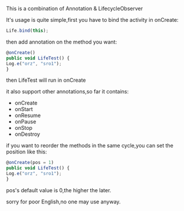  This is a combination of Annotation & LifecycleObserver
 
 It's usage is quite simple,first you have to bind the activity in onCreate:
 
 ```javascript
Life.bind(this);
```

then add annotation on the method you want:

 ```javascript
@onCreate()
public void LifeTest() {
Log.e("orz", "sro1");
}
```

then LifeTest will run in onCreate

it also support other annotations,so far it contains:

* onCreate
* onStart
* onResume
* onPause
* onStop
* onDestroy

if you want to reorder the methods in the same cycle,you can set the position like this:

 ```javascript
@onCreate(pos = 1)
public void LifeTest() {
Log.e("orz", "sro1");
}
```

pos's default value is 0,the higher the later.

sorry for poor English,no one may use anyway.